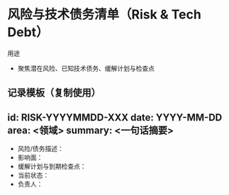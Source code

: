 # 风险与技术债务清单（Risk & Tech Debt）

用途
- 聚焦潜在风险、已知技术债务、缓解计划与检查点

记录模板（复制使用）
---
id: RISK-YYYYMMDD-XXX
date: YYYY-MM-DD
area: <领域>
summary: <一句话摘要>
---
- 风险/债务描述：
- 影响面：
- 缓解计划与到期检查点：
- 当前状态：
- 负责人：

